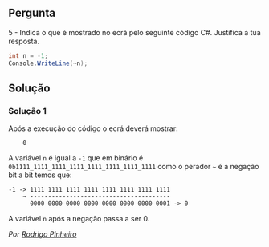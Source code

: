 ## Pergunta
5 - Indica o que é mostrado no ecrã pelo seguinte código C#. Justifica a tua
resposta.

```cs
int n = -1;
Console.WriteLine(~n);
```

## Solução

### Solução 1
Após a execução do código o ecrá deverá mostrar:

```text
    0
```

A variável `n` é igual a `-1` que em binário é `0b1111_1111_1111_1111_1111_1111_1111_1111` como o perador `~` é a negação bit a bit temos que:

```text
-1 -> 1111 1111 1111 1111 1111 1111 1111 1111
    ~ ---------------------------------------
      0000 0000 0000 0000 0000 0000 0000 0001 -> 0
```

A variável `n` após a negação passa a ser 0.

*Por [Rodrigo Pinheiro](https://github.com/RodrigoPrinheiro)*
